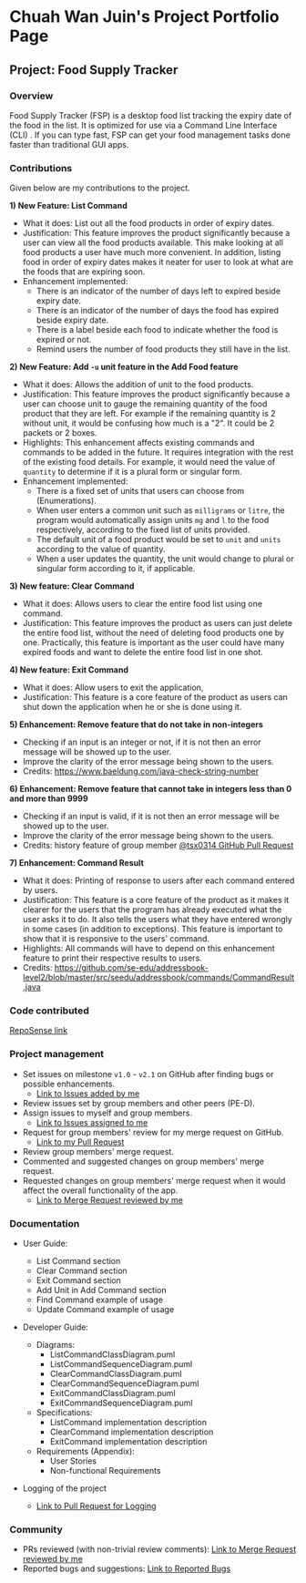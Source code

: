 # Chuah Wan Juin's Project Portfolio Page
## Project: Food Supply Tracker

### Overview
Food Supply Tracker (FSP) is a desktop food list tracking the expiry date of the food in the list.
It is optimized for use via a Command Line Interface (CLI) .
If you can type fast, FSP can get your food management tasks done faster than traditional GUI apps.

### Contributions
Given below are my contributions to the project.

**1) New Feature: List Command**
  * What it does: List out all the food products in order of expiry dates. 
  * Justification: This feature improves the product significantly because
a user can view all the food products available. This make looking at all 
food products a user have much more convenient. In addition, listing food in order 
of expiry dates makes it neater for user to look at what are the foods that are expiring soon.
  * Enhancement implemented: 
    * There is an indicator of the number of days left to expired beside expiry date.
    * There is an indicator of the number of days the food has expired beside expiry date.
    * There is a label beside each food to indicate whether the food is expired or not.
    * Remind users the number of food products they still have in the list.
    

**2) New Feature: Add `-u` unit feature in the Add Food feature**
  * What it does: Allows the addition of unit to the food products. 
  * Justification: This feature improves the product significantly because
a user can choose unit to gauge the remaining quantity 
of the food product that they are left. For example if the remaining quantity
is 2 without unit, it would be confusing how much is a "2". It could be 2 packets
or 2 boxes.
  * Highlights: This enhancement affects existing commands and commands to be added in 
the future. It requires integration with the rest of the existing food details. For example,
it would need the value of `quantity` to determine if it is a plural form or singular form.
  * Enhancement implemented: 
    * There is a fixed set of units that users can choose from (Enumerations).
    * When user enters a common unit such as `milligrams` or `litre`, the program would automatically
    assign units `mg` and `l` to the food respectively, according to the fixed list of units provided.
    * The default unit of a food product would be set to `unit` and `units` according to the value of quantity.
    * When a user updates the quantity, the unit would change to plural or singular form according to it, if applicable.


**3) New feature: Clear Command**
   * What it does: Allows users to clear the entire food list using one command.
   * Justification: This feature improves the product as users can just delete the entire food list, without the need of 
   deleting food products one by one. Practically, this feature is important as the user could have many expired foods 
   and want to delete the entire food list in one shot.


**4) New feature: Exit Command**
  * What it does: Allow users to exit the application,
  * Justification: This feature is a core feature of the product as users can shut down the application
when he or she is done using it.


**5) Enhancement: Remove feature that do not take in non-integers**
  * Checking if an input is an integer or not, if it is not then an error message will be showed up to the user.
  * Improve the clarity of the error message being shown to the users.
  * Credits: https://www.baeldung.com/java-check-string-number

**6) Enhancement: Remove feature that cannot take in integers less than 0 and more than 9999**
* Checking if an input is valid, if it is not then an error message will be showed up to the user.
* Improve the clarity of the error message being shown to the users.
* Credits: history feature of group member [@tsx0314 GitHub Pull Request](https://github.com/AY2223S2-CS2113-W13-3/tp/pull/192)

**7) Enhancement: Command Result**
  * What it does: Printing of response to users after each command entered by users.
  * Justification: This feature is a core feature of the product as it makes it clearer for the users that the program 
has already executed what the user asks it to do. It also tells the users what they have entered wrongly in some cases 
(in addition to exceptions). This feature is important to show that it is responsive to the users' command.  
  * Highlights: All commands will have to depend on this enhancement feature to print their respective results to users.
  * Credits: https://github.com/se-edu/addressbook-level2/blob/master/src/seedu/addressbook/commands/CommandResult.java

### Code contributed
[RepoSense link](https://nus-cs2113-ay2223s2.github.io/tp-dashboard/?search=&sort=groupTitle&sortWithin=title&timeframe=commit&mergegroup=&groupSelect=groupByRepos&breakdown=true&checkedFileTypes=docs~functional-code~test-code~other&since=2023-02-17&tabOpen=true&tabType=authorship&tabAuthor=wanjuin&tabRepo=AY2223S2-CS2113-W13-3%2Ftp%5Bmaster%5D&authorshipIsMergeGroup=false&authorshipFileTypes=functional-code&authorshipIsBinaryFileTypeChecked=false&authorshipIsIgnoredFilesChecked=false)

### Project management
* Set issues on milestone `v1.0` - `v2.1` on GitHub after finding bugs or possible enhancements.
  * [Link to Issues added by me](https://github.com/AY2223S2-CS2113-W13-3/tp/issues?q=is%3Aissue+is%3Aclosed+author%3Awanjuin)
* Review issues set by group members and other peers (PE-D).
* Assign issues to myself and group members.
  * [Link to Issues assigned to me](https://github.com/AY2223S2-CS2113-W13-3/tp/issues?q=assignee%3A%40me+is%3Aclosed)
* Request for group members' review for my merge request on GitHub.
  * [Link to my Pull Request](https://github.com/AY2223S2-CS2113-W13-3/tp/pulls?q=is%3Apr+is%3Aclosed+author%3Awanjuin)
* Review group members' merge request.
* Commented and suggested changes on group members' merge request.
* Requested changes on group members' merge request when it would affect the overall functionality of the app.
  * [Link to Merge Request reviewed by me](https://github.com/AY2223S2-CS2113-W13-3/tp/issues?q=reviewed-by%3Awanjuin)

### Documentation
* User Guide: 
  * List Command section
  * Clear Command section
  * Exit Command section
  * Add Unit in Add Command section
  * Find Command example of usage
  * Update Command example of usage

* Developer Guide:
  * Diagrams:
    * ListCommandClassDiagram.puml
    * ListCommandSequenceDiagram.puml
    * ClearCommandClassDiagram.puml 
    * ClearCommandSequenceDiagram.puml
    * ExitCommandClassDiagram.puml
    * ExitCommandSequenceDiagram.puml
  * Specifications: 
    * ListCommand implementation description
    * ClearCommand implementation description
    * ExitCommand implementation description
  * Requirements (Appendix):
    * User Stories
    * Non-functional Requirements

* Logging of the project
  * [Link to Pull Request for Logging](https://github.com/AY2223S2-CS2113-W13-3/tp/pull/58)

### Community
* PRs reviewed (with non-trivial review comments):  [Link to Merge Request reviewed by me](https://github.com/AY2223S2-CS2113-W13-3/tp/issues?q=reviewed-by%3Awanjuin)
* Reported bugs and suggestions: [Link to Reported Bugs](https://github.com/AY2223S2-CS2113-W13-3/tp/issues?q=author%3Awanjuin+label%3Atype.Bug+)